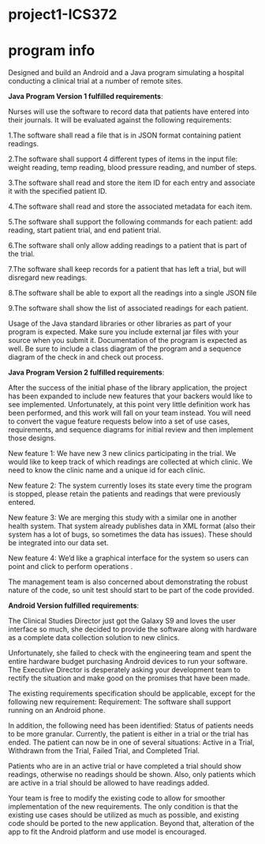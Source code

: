 # project1-ICS372

# program info

Designed and build an Android and a Java program simulating a hospital conducting a clinical trial at a number of remote sites.

<b>Java Program Version 1 fulfilled requirements</b>:

Nurses will use the software to record data that patients have entered into their journals.  It
will be evaluated against the following requirements:

1.The software shall read a file that is in JSON format containing patient readings.

2.The software shall support 4 different types of items in the input file: weight reading, temp
reading, blood pressure reading, and number of steps.

3.The software shall read and store the item ID for each entry and associate it with the
specified patient ID.

4.The software shall read and store the associated metadata for each item.

5.The software shall support the following commands for each patient: add reading, start
patient trial, and end patient trial.

6.The software shall only allow adding readings to a patient that is part of the trial.

7.The software shall keep records for a patient that has left a trial, but will disregard new
readings.

8.The software shall be able to export all the readings into a single JSON file

9.The software shall show the list of associated readings for each patient.

Usage of the Java standard libraries or other libraries as part of your program is expected.  Make sure
you include external jar files with your source when you submit it.  Documentation of the program is
expected as well.  Be sure to include a class diagram of the program and a sequence diagram of the
check in and check out process.

<b>Java Program Version 2 fulfilled requirements</b>:

After the success of the initial phase of the library application, the project has been expanded to include
new features that your backers would like to see implemented. Unfortunately, at this point very little
definition work has been performed, and this work will fall on your team instead. You will need to convert
the vague feature requests below into a set of use cases, requirements, and sequence diagrams for initial
review and then implement those designs.

New feature 1: We have new 3 new clinics participating in the trial. We would like to keep track of which
readings are collected at which clinic. We need to know the clinic name and a unique id for each clinic.

New feature 2: The system currently loses its state every time the program is stopped, please retain the
patients and readings that were previously entered.

New feature 3: We are merging this study with a similar one in another health system. That system
already publishes data in XML format (also their system has a lot of bugs, so sometimes the data has
issues). These should be integrated into our data set.

New feature 4: We’d like a graphical interface for the system so users can point and click to perform
operations .

The management team is also concerned about demonstrating the robust nature of the code, so unit test
should start to be part of the code provided.

<b>Android Version fulfilled requirements</b>:

The Clinical Studies Director just got the Galaxy S9 and loves the user interface so much, she decided to
provide the software along with hardware as a complete data collection solution to new clinics.

Unfortunately, she failed to check with the engineering team and spent the entire hardware budget
purchasing Android devices to run your software. The Executive Director is desperately asking your
development team to rectify the situation and make good on the promises that have been made.

The existing requirements specification should be applicable, except for the following new requirement:
Requirement: The software shall support running on an Android phone.

In addition, the following need has been identified: Status of patients needs to be more granular.
Currently, the patient is either in a trial or the trial has ended. The patient can now be in one of several
situations: Active in a Trial, Withdrawn from the Trial, Failed Trial, and Completed Trial.

Patients who are in an active trial or have completed a trial should show readings, otherwise no readings should be shown.
Also, only patients which are active in a trial should be allowed to have readings added.

Your team is free to modify the existing code to allow for smoother implementation of the new
requirements. The only condition is that the existing use cases should be utilized as much as possible,
and existing code should be ported to the new application. Beyond that, alteration of the app to fit the
Android platform and use model is encouraged.
